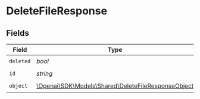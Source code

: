# DeleteFileResponse


## Fields

| Field                                                                                                 | Type                                                                                                  | Required                                                                                              | Description                                                                                           |
| ----------------------------------------------------------------------------------------------------- | ----------------------------------------------------------------------------------------------------- | ----------------------------------------------------------------------------------------------------- | ----------------------------------------------------------------------------------------------------- |
| `deleted`                                                                                             | *bool*                                                                                                | :heavy_check_mark:                                                                                    | N/A                                                                                                   |
| `id`                                                                                                  | *string*                                                                                              | :heavy_check_mark:                                                                                    | N/A                                                                                                   |
| `object`                                                                                              | [\Openai\SDK\Models\Shared\DeleteFileResponseObject](../../Models/Shared/DeleteFileResponseObject.md) | :heavy_check_mark:                                                                                    | N/A                                                                                                   |